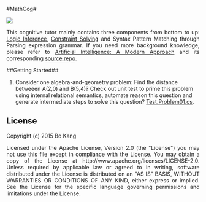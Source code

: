 #MathCog#

[![](https://travis-ci.org/buptkang/MathCog.png)](https://travis-ci.org/buptkang/MathCog)

<p align="justify">
This cognitive tutor mainly contains three components from bottom to up: <a href="https://github.com/buptkang/CSharp.Logic">Logic Inference</a>, <a href="https://github.com/buptkang/Relation.Logic">Constraint Solving</a> and Syntax Pattern Matching through Parsing expression grammar. If you need more background knowledge, please refer to <a href="http://aima.cs.berkeley.edu/">Artificial Intelligence: A Modern Approach</a> and its corresponding <a href="https://code.google.com/p/aima-python/">source repo</a>.
</p>

##Getting Started##

1. Consider one algebra-and-geometry problem: Find the distance betweeen A(2,0) and B(5,4)? Check out unit test to prime this problem using internal relational semantics, automate reason this question and generate intermediate steps to solve this question? [Test.Problem01.cs](https://github.com/buptkang/MathCog/blob/master/MathCog/Test/Problem/Test.Problem01.cs).

## License

Copyright (c) 2015 Bo Kang
<p align="justify">
Licensed under the Apache License, Version 2.0 (the "License") you may not use this file except in compliance with the License. You may obtain a copy of the License at http://www.apache.org/licenses/LICENSE-2.0. Unless required by applicable law or agreed to in writing, software distributed under the License is distributed on an "AS IS" BASIS, WITHOUT WARRANTIES OR CONDITIONS OF ANY KIND, either express or implied. See the License for the specific language governing permissions and limitations under the License.
</p>
